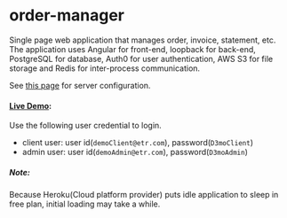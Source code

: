 # order-manager
Single page web application that manages order, invoice, statement, etc. The application uses Angular for front-end, loopback for back-end, PostgreSQL for database, Auth0 for user authentication, AWS S3 for file storage and Redis for inter-process communication. 

See [this page](https://github.com/kennytro/order-manager/blob/master/docs/config.md) for server configuration.

#### [Live Demo](https://etr-order-manager-staging.herokuapp.com/):
Use the following user credential to login.
- client user: user id(`demoClient@etr.com`), password(`D3moClient`)
- admin user: user id(`demoAdmin@etr.com`),  password(`D3moAdmin`)

##### Note:
Because Heroku(Cloud platform provider) puts idle application to sleep in free plan, initial loading may take a while.

